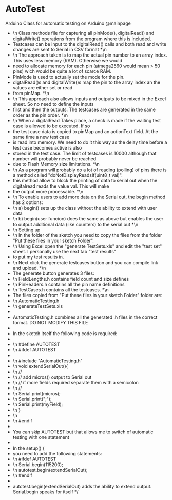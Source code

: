 AutoTest
========

Arduino Class for automatic testing on Arduino
@mainpage
 * \n Class methods file for capturing all pinMode(), digitalRead() and digitalWrite() operations from the program where this is included.
 * Testcases can be input to the digitalRead() calls and both read and write changes are sent to Serial in CSV format
 *\n
 * \n The approach taken is to map the actual pin number to an array index. This uses less memory (RAM). Otherwise we would
 * need to allocate memory for each pin (atmega2560 would mean > 50 pins) wich would be quite a lot of scarce RAM.
 * PinMode is used to actually set the mode for the pin.
 * digtalRead()s and digitalWrite()s map the pin to the array index an the values are either set or read
 * from pinMap.
 *\n
 * \n This approach also allows inputs and outputs to be mixed in the Excel sheet. So no need to define the inputs
 * first and then the outputs. The testcases are generated in the same order as the pin order.
 *\n
 * \n When a digitalRead Takes place, a check is made if the waiting test case is allowed to be executed. If so
 * the test case data is copied to pinMap and an actionText field. At the same time a new test case
 * is read into memory. We need to do it this way as the delay time before a test case becomes active is also
 * stored in the test case. The limit of testcases is 10000 although that number will probably never be reached
 * due to Flash Memory size limitations.
 *\n
 * \n As a program will probably do a lot of reading (polling) of pins there is a method called "doNotDisplayReadsIf(uint8_t val)".
 * this method allow to block the printing of data to serial out when the digitalread reads the value val. This will make
 * the output more processable.
 *\n
 * \n To enable users to add more data on the Serial out, the begin method has 2 options:
 * \n a) begin() sets up the class without the ability to extend with user data
 * \n b) begin(user funcion) does the same as above but enables the user to output additional data (like counters) to the serial out
 *\n
 * \n Setting up
 * \n In the folder of the sketch you need to copy the files from the folder "Put these files in your sketch Folder".
 * \n Using Excel open the "generate TestSets.xls" and edit the "test set" sheet. I personally use the next tab "test results"
 * to put my test results in.
 * \n Next click the generate testcases button and you can compile link and upload.
 *\n
 * The generate button generates 3 files:
 * \n FieldLengths.h contains field count and size defines
 * \n PinHeaders.h contains all the pin name definitions
 * \n TestCases.h contains all the testcases.
 *\n
 * The files copied from "Put these files in your sketch Folder" folder are:
 * \n AutomaticTesting.h
 * \n generateTestSets.xls
 *
 * AutomaticTesting.h combines all the generated .h files in the correct format. DO NOT MODIFY THIS FILE
 *
 * In the sketch itself the following code is required:
 *
 * \n #define AUTOTEST
 * \n #ifdef AUTOTEST
 *
 * \n #include "AutomaticTesting.h"
 * \n void extendSerialOut(){
 * \n   //
 * \n   // add micros() output to Serial out
 * \n   // if more fields required separate them with a semicolon
 * \n   //
 * \n   Serial.print(micros);
 * \n 	  Serial.print(";");
 * \n 	  Serial.print(myField);
 * \n  }
 * \n
 * \n #endif
 *
 * You can skip AUTOTEST but that allows me to switch of automatic testing with one statement
 *
 * In the setup() {
 * you need to add the following statements:
 * \n  #ifdef AUTOTEST
 * \n 	  Serial.begin(115200);
 * \n 	  autotest.begin(extendSerialOut);
 * \n  #endif
 *
 * autotest.begin(extendSerialOut) adds the ability to extend output. Serial.begin speaks for itself
 */


